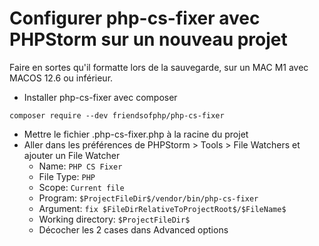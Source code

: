 # Configurer php-cs-fixer avec PHPStorm sur un nouveau projet

Faire en sortes qu'il formatte lors de la sauvegarde, sur un MAC M1 avec MACOS 12.6 ou inférieur.

- Installer php-cs-fixer avec composer

`composer require --dev friendsofphp/php-cs-fixer`

- Mettre le fichier .php-cs-fixer.php à la racine du projet
- Aller dans les préférences de PHPStorm > Tools > File Watchers et ajouter un File Watcher
  - Name: `PHP CS Fixer`
  - File Type: `PHP`
  - Scope: `Current file`
  - Program: `$ProjectFileDir$/vendor/bin/php-cs-fixer`
  - Argument: `fix $FileDirRelativeToProjectRoot$/$FileName$`
  - Working directory: `$ProjectFileDir$`
  - Décocher les 2 cases dans Advanced options
